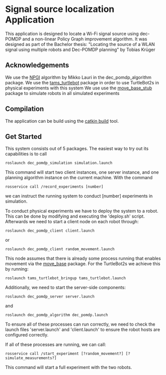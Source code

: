 # Signal source localization Application
This application is designed to locate a Wi-Fi signal source using dec-POMDP and a non-linear Policy Graph improvement algorithm.
It was designed as part of the Bachelor thesis: "Locating the source of a WLAN signal using multiple robots and Dec-POMDP planning" by Tobias Krüger

## Acknowledgements 
We use the [NPGI](https://github.com/laurimi/npgi/) algorithm by Mikko Lauri in the dec_pomdp_algorithm package.
We use the [tams_turtlebot](https://github.com/TAMS-Group/tams_turtlebot) package in order to use TurtleBot2s in physical experiments with this system
We use use the [move_base_stub](https://github.com/TAMS-Group/move_base_stub) package to simulate robots in all simulated experiments

## Compilation
The application can be build using the [catkin build](https://catkin-tools.readthedocs.io/en/latest/verbs/catkin_build.html) tool.

## Get Started
This system consists out of 5 packages. The easiest way to try out its capabilities is to call 
```
roslaunch dec_pomdp_simulation simulation.launch
```

This command will start two client instances, one server instance, and one planning algorithm instance on the current machine.
With the command 
```
rosservice call /record_experiments [number]
```
we can instruct the running system to conduct [number] experiments in simulation.


To conduct physical experiments we have to deploy the system to a robot. This can be done by modifying and executing the 'deploy.sh' script.
Afterwards we need to start a client node on each robot through:
```
roslaunch dec_pomdp_client client.launch
```
or
```
roslaunch dec_pomdp_client random_movement.launch
```
This node assumes that there is already some process running that enables movement via the [move_base](http://wiki.ros.org/move_base) package. For the TurtleBot2s we achieve this by running:
```
roslaunch tams_turtlebot_bringup tams_turtlebot.launch
```

Additionally, we need to start the server-side components:
```
roslaunch dec_pomdp_server server.launch
```
and 
```
roslaunch dec_pomdp_algorithm dec_pomdp.launch
```
To ensure all of these processes can run correctly, we need to check the launch files 'server.launch' and 'client.launch' to ensure the robot hosts are configured correctly.

If all of these processes are running, we can call: 
```
rosservice call /start_experiment [?random_movement?] [?simulate_measurements?]
```
This command will start a full experiment with the two robots.